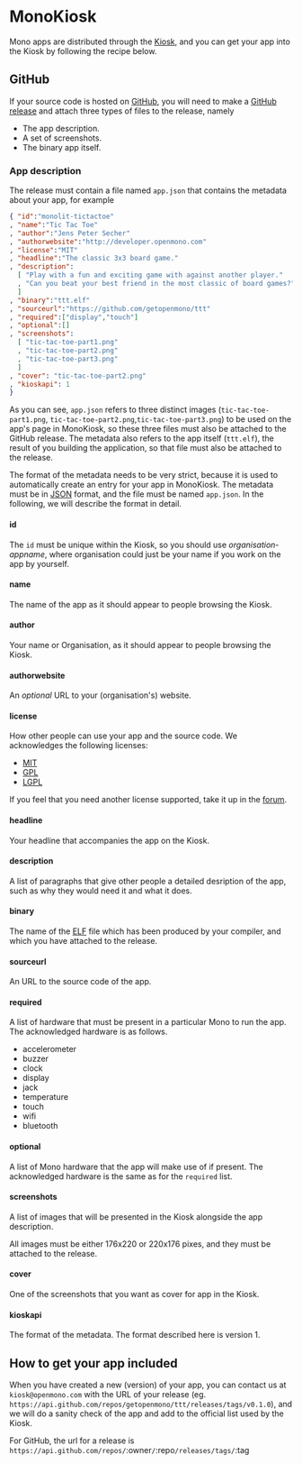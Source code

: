 # MonoKiosk

Mono apps are distributed through the [Kiosk](http://monokiosk.com), and you
can get your app into the Kiosk by following the recipe below.

## GitHub

If your source code is hosted on [GitHub](https://github.com), you will need to
make a [GitHub release](https://help.github.com/articles/creating-releases/)
and attach three types of files to the release, namely

- The app description.
- A set of screenshots.
- The binary app itself.

### App description

The release must contain a file named `app.json` that contains the metadata
about your app, for example

```json
{ "id":"monolit-tictactoe"
, "name":"Tic Tac Toe"
, "author":"Jens Peter Secher"
, "authorwebsite":"http://developer.openmono.com"
, "license":"MIT"
, "headline":"The classic 3x3 board game."
, "description":
  [ "Play with a fun and exciting game with against another player."
  , "Can you beat your best friend in the most classic of board games?"
  ]
, "binary":"ttt.elf"
, "sourceurl":"https://github.com/getopenmono/ttt"
, "required":["display","touch"]
, "optional":[]
, "screenshots":
  [ "tic-tac-toe-part1.png"
  , "tic-tac-toe-part2.png"
  , "tic-tac-toe-part3.png"
  ]
, "cover": "tic-tac-toe-part2.png"
, "kioskapi": 1
}
```
As you can see, `app.json` refers to three distinct images (`tic-tac-toe-part1.png`,
`tic-tac-toe-part2.png`,`tic-tac-toe-part3.png`) to be used on the app's page
in MonoKiosk, so these three files must also be attached to the GitHub release.
The metadata also refers to the app itself (`ttt.elf`), the result of you building
the application, so that file must also be attached to the release.

The format of the  metadata needs to be very strict, because it is used to
automatically create an entry for your app in MonoKiosk.  The metadata must
be in [JSON](http://json.org) format, and the file must be named `app.json`.
In the following, we will describe the format in detail.

#### id

The `id` must be unique within the Kiosk, so you should use
*organisation*-*appname*, where organisation could just be your name if
you work on the app by yourself.

#### name

The name of the app as it should appear to people browsing the Kiosk.

#### author

Your name or Organisation, as it should appear to people browsing the Kiosk.

#### authorwebsite

An *optional* URL to your (organisation's) website.

#### license

How other people can use your app and the source code.  We acknowledges the
following licenses:

- [MIT](https://opensource.org/licenses/MIT)
- [GPL](http://www.gnu.org/licenses/gpl-3.0.html)
- [LGPL](http://www.gnu.org/licenses/lgpl-3.0.html)

If you feel that you need another license supported, take it up in the
[forum](http://forum.openmono.com).

#### headline

Your headline that accompanies the app on the Kiosk.

#### description

A list of paragraphs that give other people a detailed desription of
the app, such as why they would need it and what it does.

#### binary

The name of the [ELF](https://en.wikipedia.org/wiki/Executable_and_Linkable_Format)
file which has been produced by your compiler, and which you have attached to
the release.

#### sourceurl

An URL to the source code of the app.

#### required

A list of hardware that must be present in a particular Mono to run the app.
The acknowledged hardware is as follows.

- accelerometer
- buzzer
- clock
- display
- jack
- temperature
- touch
- wifi
- bluetooth

#### optional

A list of Mono hardware that the app will make use of if present.
The acknowledged hardware is the same as for the `required` list.

#### screenshots

A list of images that will be presented in the Kiosk alongside the app
description.

All images must be either 176x220 or 220x176 pixes, and they must be attached
to the release.

#### cover

One of the screenshots that you want as cover for app in the Kiosk.

#### kioskapi

The format of the metadata.  The format described here is version 1.

## How to get your app included

When you have created a new (version) of your app, you can contact us
at `kiosk@openmono.com` with the URL of your release (eg.
`https://api.github.com/repos/getopenmono/ttt/releases/tags/v0.1.0`),
and we will do a sanity check of the app and add to the official list
used by the Kiosk.

For GitHub, the url for a release is `https://api.github.com/repos/`:owner`/`:repo`/releases/tags/`:tag
